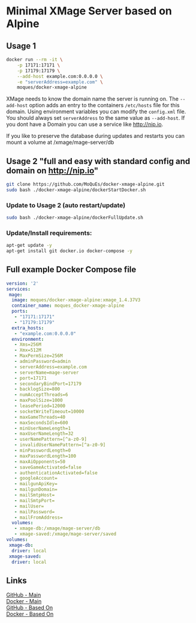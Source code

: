 # Minimal XMage Server based on Alpine

## Usage 1
```bash
docker run --rm -it \
	-p 17171:17171 \
	-p 17179:17179 \
	--add-host example.com:0.0.0.0 \
	-e "serverAddress=example.com" \
	moques/docker-xmage-alpine
```

XMage needs to know the domain name the server is running on. The `--add-host` option adds an entry to the containers `/etc/hosts` file for this domain. 
Using environment variables you can modify the `config.xml` file.
You should always set `serverAddress` to the same value as `--add-host`.
If you dont have a Domain you can use a service like http://nip.io.

If you like to preserve the database during updates and restarts you can mount a volume at /xmage/mage-server/db

## Usage 2 "full and easy with standard config and domain on http://nip.io"
```bash
git clone https://github.com/MoQuEs/docker-xmage-alpine.git
sudo bash ./docker-xmage-alpine/dockerStartDocker.sh
```

### Update to Usage 2 (auto restart/update)
```bash
sudo bash ./docker-xmage-alpine/dockerFullUpdate.sh
```

### Update/Install requirements:
```bash
apt-get update -y
apt-get install git docker.io docker-compose -y
```

## Full example Docker Compose file
```yaml
version: '2'
services:
 mage:
  image: moques/docker-xmage-alpine:xmage_1.4.37V3
  container_name: moques_docker-xmage-alpine
  ports:
   - "17171:17171"
   - "17179:17179"
  extra_hosts:
   - "example.com:0.0.0.0"
  environment:
   - Xms=256M
   - Xmx=512M
   - MaxPermSize=256M
   - adminPassword=admin
   - serverAddress=example.com
   - serverName=mage-server
   - port=17171
   - secondaryBindPort=17179
   - backlogSize=800
   - numAcceptThreads=6
   - maxPoolSize=1000
   - leasePeriod=12000
   - socketWriteTimeout=10000
   - maxGameThreads=40
   - maxSecondsIdle=600
   - minUserNameLength=1
   - maxUserNameLength=32
   - userNamePattern=[^a-z0-9]
   - invalidUserNamePattern=[^a-z0-9]
   - minPasswordLength=0
   - maxPasswordLength=100
   - maxAiOpponents=50
   - saveGameActivated=false
   - authenticationActivated=false
   - googleAccount=
   - mailgunApiKey=
   - mailgunDomain=
   - mailSmtpHost=
   - mailSmtpPort=
   - mailUser=
   - mailPassword=
   - mailFromAddress=
  volumes:
   - xmage-db:/xmage/mage-server/db
   - xmage-saved:/xmage/mage-server/saved
volumes:
 xmage-db:
  driver: local
 xmage-saved:
  driver: local
```


## Links
[GitHub - Main](https://github.com/MoQuEs/docker-xmage-alpine/) \
[Docker - Main](https://hub.docker.com/r/moques/docker-xmage-alpine/) \
[GitHub - Based On](https://github.com/goesta/docker-xmage-alpine/) \
[Docker - Based On](https://hub.docker.com/r/goesta/xmage-alpine/)
